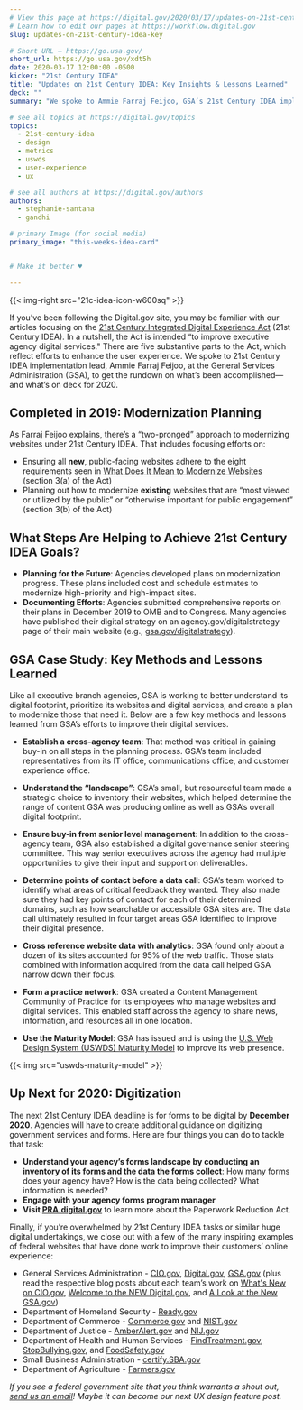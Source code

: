 ```yaml
---
# View this page at https://digital.gov/2020/03/17/updates-on-21st-century-idea-key
# Learn how to edit our pages at https://workflow.digital.gov
slug: updates-on-21st-century-idea-key

# Short URL — https://go.usa.gov/
short_url: https://go.usa.gov/xdt5h
date: 2020-03-17 12:00:00 -0500
kicker: "21st Century IDEA"
title: "Updates on 21st Century IDEA: Key Insights & Lessons Learned"
deck: ""
summary: "We spoke to Ammie Farraj Feijoo, GSA’s 21st Century IDEA implementation lead, to get the rundown on what’s been accomplished and what’s on deck for 2020."

# see all topics at https://digital.gov/topics
topics:
  - 21st-century-idea
  - design
  - metrics
  - uswds
  - user-experience
  - ux

# see all authors at https://digital.gov/authors
authors:
  - stephanie-santana
  - gandhi

# primary Image (for social media)
primary_image: "this-weeks-idea-card"


# Make it better ♥

---
```


{{< img-right src="21c-idea-icon-w600sq" >}}

If you’ve been following the Digital.gov site, you may be familiar with our articles focusing on the [21st Century Integrated Digital Experience Act](https://digital.gov/resources/21st-century-integrated-digital-experience-act/) (21st Century IDEA). In a nutshell, the Act is intended “to improve executive agency digital services." There are five substantive parts to the Act, which reflect efforts to enhance the user experience. We spoke to 21st Century IDEA implementation lead, Ammie Farraj Feijoo, at the General Services Administration (GSA), to get the rundown on what’s been accomplished&mdash;and what’s on deck for 2020.

## Completed in 2019: Modernization Planning

As Farraj Feijoo explains, there’s a “two-pronged” approach to modernizing websites under 21st Century IDEA. That includes focusing efforts on:

- Ensuring all **new**, public-facing websites adhere to the eight requirements seen in [What Does It Mean to Modernize Websites](https://digital.gov/resources/21st-century-integrated-digital-experience-act/#what-does-it-mean-to-modernize-websites) (section 3(a) of the Act)
- Planning out how to modernize **existing** websites that are “most viewed or utilized by the public” or “otherwise important for public engagement” (section 3(b) of the Act)

## What Steps Are Helping to Achieve 21st Century IDEA Goals?

- **Planning for the Future**: Agencies developed plans on modernization progress. These plans included cost and schedule estimates to modernize high-priority and high-impact sites.
- **Documenting Efforts**: Agencies submitted comprehensive reports on their plans in December 2019 to OMB and to Congress. Many agencies have published their digital strategy on an agency.gov/digitalstrategy page of their main website (e.g., [gsa.gov/digitalstrategy](https://www.gsa.gov/technology/government-it-initiatives/digital-strategy)).

## GSA Case Study: Key Methods and Lessons Learned

Like all executive branch agencies, GSA is working to better understand its digital footprint, prioritize its websites and digital services, and create a plan to modernize those that need it. Below are a few key methods and lessons learned from GSA’s efforts to improve their digital services.

- **Establish a cross-agency team**: That method was critical in gaining buy-in on all steps in the planning process. GSA’s team included representatives from its IT office, communications office, and customer experience office.
- **Understand the “landscape”**: GSA’s small, but resourceful team made a strategic choice to inventory their websites, which helped determine the range of content GSA was producing online as well as GSA’s overall digital footprint.
- **Ensure buy-in from senior level management**: In addition to the cross-agency team, GSA also established a digital governance senior steering committee. This way senior executives across the agency had multiple opportunities to give their input and support on deliverables.
- **Determine points of contact before a data call**: GSA’s team worked to identify what areas of critical feedback they wanted. They also made sure they had key points of contact for each of their determined domains, such as how searchable or accessible GSA sites are. The data call ultimately resulted in four target areas GSA identified to improve their digital presence.

- **Cross reference website data with analytics**: GSA found only about a dozen of its sites accounted for 95% of the web traffic. Those stats combined with information acquired from the data call helped GSA narrow down their focus.
- **Form a practice network**: GSA created a Content Management Community of Practice for its employees who manage websites and digital services. This enabled staff across the agency to share news, information, and resources all in one location.

- **Use the Maturity Model**: GSA has issued and is using the [U.S. Web Design System (USWDS) Maturity Model](https://designsystem.digital.gov/maturity-model/) to improve its web presence.

{{< img src="uswds-maturity-model" >}}


## Up Next for 2020: Digitization

The next 21st Century IDEA deadline is for forms to be digital by **December 2020**. Agencies will have to create additional guidance on digitizing government services and forms. Here are four things you can do to tackle that task:

- **Understand your agency’s forms landscape by conducting an inventory of its forms and the data the forms collect**: How many forms does your agency have? How is the data being collected? What information is needed?
- **Engage with your agency forms program manager**
- **Visit [PRA.digital.gov](http://pra.digital.gov)** to learn more about the Paperwork Reduction Act.

Finally, if you’re overwhelmed by 21st Century IDEA tasks or similar huge digital undertakings, we close out with a few of the many inspiring examples of federal websites that have done work to improve their customers’ online experience:

- General Services Administration - [CIO.gov](http://www.cio.gov), [Digital.gov](http://www.digital.gov), [GSA.gov](https://www.gsa.gov) (plus read the respective blog posts about each team’s work on [What's New on CIO.gov](https://www.cio.gov/highlights-of-the-updated-cio/), [Welcome to the NEW Digital.gov](https://digital.gov/2019/12/19/a-new-digitalgov/), and [A Look at the New GSA.gov](https://digital.gov/2020/01/08/a-look-at-new-gsagov/))
- Department of Homeland Security - [Ready.gov](http://www.ready.gov)
- Department of Commerce - [Commerce.gov](https://www.commerce.gov/) and [NIST.gov](http://www.NIST.gov)
- Department of Justice - [AmberAlert.gov](http://www.amberalert.gov) and [NIJ.gov ](https://nij.ojp.gov/)
- Department of Health and Human Services - [FindTreatment.gov](https://findtreatment.gov/), [StopBullying.gov](http://www.stopbullying.gov), and [FoodSafety.gov](http://www.foodsafety.gov)
- Small Business Administration - [certify.SBA.gov](http://certify.SBA.gov)
- Department of Agriculture - [Farmers.gov](http://www.farmers.gov)

_If you see a federal government site that you think warrants a shout out, [send us an email](mailto:digitalgov@gsa.gov)! Maybe it can become our next UX design feature post._

